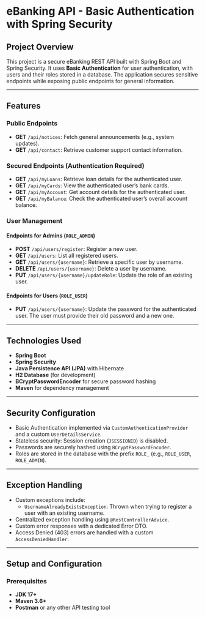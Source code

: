 # eBanking API - Basic Authentication with Spring Security

## Project Overview
This project is a secure eBanking REST API built with Spring Boot and Spring Security. It uses **Basic Authentication** for user authentication, with users and their roles stored in a database. The application secures sensitive endpoints while exposing public endpoints for general information.

---

## Features
### Public Endpoints
- **GET** `/api/notices`: Fetch general announcements (e.g., system updates).
- **GET** `/api/contact`: Retrieve customer support contact information.

### Secured Endpoints (Authentication Required)
- **GET** `/api/myLoans`: Retrieve loan details for the authenticated user.
- **GET** `/api/myCards`: View the authenticated user’s bank cards.
- **GET** `/api/myAccount`: Get account details for the authenticated user.
- **GET** `/api/myBalance`: Check the authenticated user’s overall account balance.

### User Management
#### Endpoints for Admins (`ROLE_ADMIN`)
- **POST** `/api/users/register`: Register a new user.
- **GET** `/api/users`: List all registered users.
- **GET** `/api/users/{username}`: Retrieve a specific user by username.
- **DELETE** `/api/users/{username}`: Delete a user by username.
- **PUT** `/api/users/{username}/updateRole`: Update the role of an existing user.

#### Endpoints for Users (`ROLE_USER`)
- **PUT** `/api/users/{username}`: Update the password for the authenticated user. The user must provide their old password and a new one.

---

## Technologies Used
- **Spring Boot**
- **Spring Security**
- **Java Persistence API (JPA)** with Hibernate
- **H2 Database** (for development)
- **BCryptPasswordEncoder** for secure password hashing
- **Maven** for dependency management

---

## Security Configuration
- Basic Authentication implemented via `CustomAuthenticationProvider` and a custom `UserDetailsService`.
- Stateless security: Session creation (`JSESSIONID`) is disabled.
- Passwords are securely hashed using `BCryptPasswordEncoder`.
- Roles are stored in the database with the prefix `ROLE_` (e.g., `ROLE_USER`, `ROLE_ADMIN`).

---

## Exception Handling
- Custom exceptions include:
    - `UsernameAlreadyExistsException`: Thrown when trying to register a user with an existing username.
- Centralized exception handling using `@RestControllerAdvice`.
- Custom error responses with a dedicated Error DTO.
- Access Denied (403) errors are handled with a custom `AccessDeniedHandler`.

---

## Setup and Configuration
### Prerequisites
- **JDK 17+**
- **Maven 3.6+**
- **Postman** or any other API testing tool


